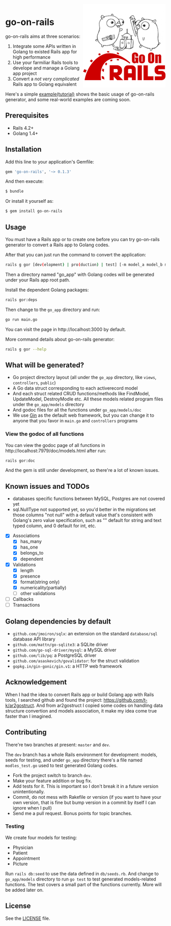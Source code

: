 <img align="right" width="260" height="260" src="./go-on-rails.png">

go-on-rails
====

go-on-rails aims at three scenarios:

1. Integrate some APIs written in Golang to existed Rails app for high performance
2. Use your farmiliar Rails tools to develope and manage a Golang app project
3. Convert a *not very complicated* Rails app to Golang equivalent

Here's a simple [example(tutorial)](https://github.com/goonr/example_simple) shows the basic usage of go-on-rails generator, and some real-world examples are coming soon.

## Prerequisites

* Rails 4.2+
* Golang 1.4+

## Installation

Add this line to your application's Gemfile:

```ruby
gem 'go-on-rails', '~> 0.1.3'
```

And then execute:
```bash
$ bundle
```

Or install it yourself as:
```bash
$ gem install go-on-rails
```
## Usage

You must have a Rails app or to create one before you can try go-on-rails generator to convert a Rails app to Golang codes.

After that you can just run the command to convert the application:

```bash
rails g gor [dev(elopment) | pro(duction) | test] [-m model_a model_b model_c ...]
```

Then a directory named "go_app" with Golang codes will be generated under your Rails app root path.

Install the dependent Golang packages:

```bash
rails gor:deps
```

Then change to the `go_app` directory and run:

```bash
go run main.go
```

You can visit the page in http://localhost:3000 by default.

More command details about go-on-rails generator:

```bash
rails g gor --help
```

## What will be generated?

* Go project directory layout (all under the `go_app` directory, like `views`, `controllers`, `public`)
* A Go data struct corresponding to each activerecord model
* And each struct related CRUD functions/methods like FindModel, UpdateModel, DestroyModle etc. All these models related program files under the `go_app/models` directory
* And godoc files for all the functions under `go_app/models/doc`
* We use [Gin](https://github.com/gin-gonic/gin) as the default web framework, but you can change it to anyone that you favor in `main.go` and `controllers` programs

### View the godoc of all functions

You can view the godoc page of all functions in http://localhost:7979/doc/models.html after run:

```bash
rails gor:doc
```

And the gem is still under development, so there're a lot of known issues.

## Known issues and TODOs

* databases specific functions between MySQL, Postgres are not covered yet
* sql.NullType not supported yet, so you'd better in the migrations set those columns "not null" with a default value that's consistent with Golang's zero value specification, such as "" default for string and text typed column, and 0 default for int, etc.

- [x] Associations
  - [x] has_many
  - [x] has_one
  - [x] belongs_to
  - [x] dependent
- [x] Validations
  - [x] length
  - [x] presence
  - [x] format(string only)
  - [x] numericality(partially)
  - [ ] other validations
- [ ] Callbacks
- [ ] Transactions

## Golang dependencies by default

* `github.com/jmoiron/sqlx`: an extension on the standard `database/sql` database API library
* `github.com/mattn/go-sqlite3`: a SQLite driver
* `github.com/go-sql-driver/mysql`: a MySQL driver
* `github.com/lib/pq`: a PostgreSQL driver
* `github.com/asaskevich/govalidator`: for the struct validation
* `gopkg.in/gin-gonic/gin.v1`: a HTTP web framework

## Acknowledgement

When I had the idea to convert Rails app or build Golang app with Rails tools, I searched github and found the project: https://github.com/t-k/ar2gostruct. And from ar2gostruct I copied some codes on handling data structure convertion and models association, it make my idea come true faster than I imagined.

## Contributing

There're two branches at present: `master` and `dev`.

The `dev` branch has a whole Rails environment for development: models, seeds for testing, and under `go_app` directory there's a file named `modles_test.go` used to test generated Golang codes.

- Fork the project switch to branch `dev`.
- Make your feature addition or bug fix.
- Add tests for it. This is important so I don't break it in a future version unintentionally.
- Commit, do not mess with Rakefile or version (if you want to have your own version, that is fine but bump version in a commit by itself I can ignore when I pull)
- Send me a pull request. Bonus points for topic branches.

### Testing

We create four models for testing:

- Physician
- Patient
- Appointment
- Picture

Run `rails db:seed` to use the data defined in `db/seeds.rb`. And change to `go_app/models` directory to run `go test` to test generated models-related functions. The test covers a small part of the functions currently. More will be added later on.

## License

See the [LICENSE](https://github.com/goonr/go-on-rails/blob/master/MIT-LICENSE) file.
